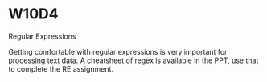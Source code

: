 # W10D4
Regular Expressions

Getting comfortable with regular expressions is very important for processing text data. A cheatsheet of regex is available in the PPT, use that to complete the RE assignment. 
